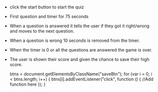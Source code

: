 * click the start button to start the quiz
* First question and timer for 75 seconds
* When a question is answered it tells the user if they got it right/wrong and moves to the next question.
* When a question is wrong 10 seconds is removed from the timer.
* When the timer is 0 or all the questions are answered the game is over.
* The user is shown their score and given the chance to save their high score.

    btns = document.getElementsByClassName("saveBtn");
    for (var i = 0; i < btns.length; i++) {
        btns[i].addEventListener("click", function () {
			//Add function here
        });
    }